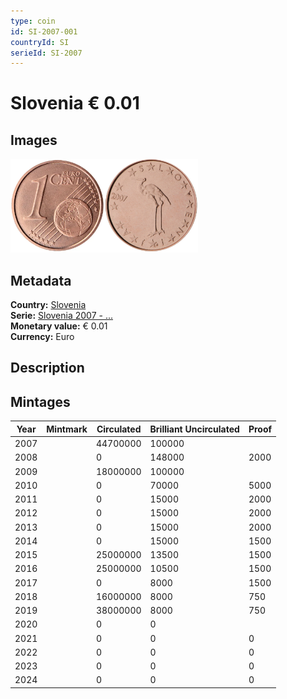 ```yaml
---
type: coin
id: SI-2007-001
countryId: SI
serieId: SI-2007
---
```


# Slovenia € 0.01

## Images

<img src="../../../Images/common-2007-001.webp" height="150" alt="Front image"><img src="Images/slovenia-2007-001.webp" height="150" alt="Back image">

## Metadata

**Country:** [Slovenia](../index.md)\
**Serie:** [Slovenia 2007 - ...](index.md)\
**Monetary value:** € 0.01\
**Currency:** Euro

## Description


## Mintages

| Year | Mintmark | Circulated | Brilliant Uncirculated | Proof |
| ---- | -------- | ---------- | ---------------------- | ----- |
| 2007 |  | 44700000| 100000 |  |
| 2008 |  | 0| 148000 | 2000 |
| 2009 |  | 18000000| 100000 |  |
| 2010 |  | 0| 70000 | 5000 |
| 2011 |  | 0| 15000 | 2000 |
| 2012 |  | 0| 15000 | 2000 |
| 2013 |  | 0| 15000 | 2000 |
| 2014 |  | 0| 15000 | 1500 |
| 2015 |  | 25000000| 13500 | 1500 |
| 2016 |  | 25000000| 10500 | 1500 |
| 2017 |  | 0| 8000 | 1500 |
| 2018 |  | 16000000| 8000 | 750 |
| 2019 |  | 38000000| 8000 | 750 |
| 2020 |  | 0| 0 |  |
| 2021 |  | 0 | 0 | 0 |
| 2022 |  | 0 | 0 | 0 |
| 2023 |  | 0 | 0 | 0 |
| 2024 |  | 0 | 0 | 0 |
